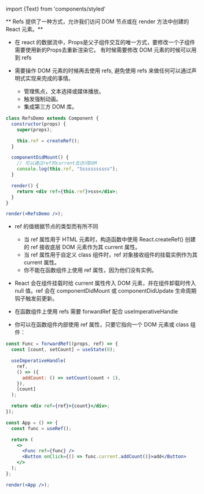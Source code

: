 import {Text} from 'components/styled'

** Refs 提供了一种方式，允许我们访问 DOM 节点或在 render 方法中创建的 React 元素。**

- 在 react 的数据流中，<Text type="danger">Props</Text>是父子组件交互的唯一方式，要修改一个子组件需要使用新的<Text type="danger">Props</Text>去重新渲染它。 有时候需要修改 DOM 元素的时候可以用到 refs

- <Text type="danger" strong>需要操作 DOM 元素的时候再去使用 refs, 避免使用 refs 来做任何可以通过声明式实现来完成的事情。</Text>

  - 管理焦点，文本选择或媒体播放。
  - 触发强制动画。
  - 集成第三方 DOM 库。

```jsx render=true
class RefsDemo extends Component {
  constructor(props) {
    super(props);

    this.ref = createRef();
  }

  componentDidMount() {
    // 可以通过ref的current去访问DOM
    console.log(this.ref, "Sssssssssss");
  }

  render() {
    return <div ref={this.ref}>sss</div>;
  }
}

render(<RefsDemo />);
```

- ref 的值根据节点的类型而有所不同

  - 当 ref 属性用于 HTML 元素时，构造函数中使用 React.createRef() 创建的 ref 接收底层 DOM 元素作为其 current 属性。
  - 当 ref 属性用于自定义 class 组件时，ref 对象接收组件的<Text type="warning" strong>挂载实例</Text>作为其 current 属性。
  - <Text type="danger">你不能在函数组件上使用 ref 属性，因为他们没有实例。</Text>

- <Text strong type="danger">React 会在组件挂载时给 current 属性传入 DOM 元素，并在组件卸载时传入 null 值。ref 会在 componentDidMount 或 componentDidUpdate 生命周期钩子触发前更新。</Text>

- 在函数组件上使用 refs 需要 forwardRef 配合 useImperativeHandle
- <Text type="warning" strong>你可以在函数组件内部使用 ref 属性，只要它指向一个 DOM 元素或 class 组件：</Text>

```jsx render=true
const Func = forwardRef((props, ref) => {
  const [count, setCount] = useState(0);

  useImperativeHandle(
    ref,
    () => ({
      addCount: () => setCount(count + 1),
    }),
    [count]
  );

  return <div ref={ref}>{count}</div>;
});

const App = () => {
  const func = useRef();

  return (
    <>
      <Func ref={func} />
      <Button onClick={() => func.current.addCount()}>add</Button>
    </>
  );
};

render(<App />);
```
